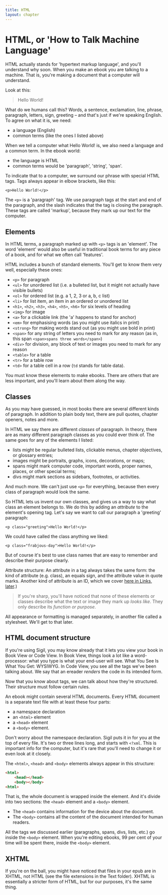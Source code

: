 ```yaml
---
title: HTML
layout: chapter
---
```


# HTML, or 'How to Talk Machine Language'

HTML actually stands for 'hypertext markup language', and you'll understand why soon. When you make an ebook you are talking to a machine. That is, you're making a document that a computer will understand.

Look at this:

> Hello World!

What do we humans call this? Words, a sentence, exclamation, line, phrase, paragraph, letters, sign, greeting – and that's just if we're speaking English. To agree on what it is, we need:

*   a language (English)
*   common terms (like the ones I listed above)

When we tell a computer what Hello World! is, we also need a language and a common term. In the ebook world:

*   the language is HTML
*   common terms would be 'paragraph', 'string', 'span'.

To indicate that to a computer, we surround our phrase with special HTML tags. Tags always appear in elbow brackets, like this:

`<p>Hello World!</p>`

The `<p>` is a 'paragraph' tag. We use paragraph tags at the start and end of the paragraph, and the slash indicates that the tag is closing the paragraph. These tags are called 'markup', because they mark up our text for the computer.

## Elements

In HTML terms, a paragraph marked up with `<p>` tags is an 'element'. The word 'element' would also be useful in traditional book terms for any piece of a book, and for what we often call 'features'.

HTML includes a bunch of standard elements. You'll get to know them very well, especially these ones:

*   `<p>` for paragraph
*   `<ul>` for unordered list (i.e. a bulleted list, but it might not actually have visible bullets)
*   `<ol>` for ordered list (e.g. a 1, 2, 3 or a, b, c list)
*   `<li>` for list item, an item in an ordered or unordered list
*   `<h1>`, `<h2>`, `<h3>`, `<h4>`, `<h5>`, `<h6>` for six levels of heading
*   `<img>` for image
*   `<a>` for a clickable link (the 'a' happens to stand for anchor)
*   `<em>` for emphasising words (as you might use italics in print)
*   `<strong>` for making words stand out (as you might use bold in print)
*   `<span>` for any string of letters you need to mark for any reason (as in, this span `<span>spans three words</span>`)
*   `<div>` for division, any block of text or images you need to mark for any reason
*   `<table>` for a table
*   `<tr>` for a table row
*   `<td>` for a table cell in a row (`td` stands for table data).

You must know these elements to make ebooks. There are others that are less important, and you'll learn about them along the way.

## Classes

As you may have guessed, in most books there are several different kinds of paragraph. In addition to plain body text, there are pull quotes, chapter openers, notes and more. 

In HTML we say there are different *classes* of paragraph. In theory, there are as many different paragraph classes as you could ever think of. The same goes for any of the elements I listed:

*   lists might be regular bulleted lists, clickable menus, chapter objectives, or glossary entries;
*   images might be portraits, graphs, icons, decorations, or maps;
*   spans might mark computer code, important words, proper names, places, or other special terms;
*   divs might mark sections as sidebars, footnotes, or activities.

And much more. We can't just use `<p>` for everything, because then every class of paragraph would look the same.

So HTML lets us invent our own classes, and gives us a way to say what class an element belongs to. We do this by adding an *attribute* to the element's opening tag. Let's say we want to call our paragraph a 'greeting' paragraph:

`<p class="greeting">Hello World!</p>`

We could have called the class anything we liked:

`<p class="frabjous-day">Hello World!</p>`

But of course it's best to use class names that are easy to remember and describe their purpose clearly.

Attribute structure:
	An attribute in a tag always takes the same form: the kind of attribute (e.g. class), an equals sign, and the attribute value in quote marks. Another kind of attribute is an ID, which we cover [here in Links, later](4-links.html#about-ids).)

> If you're sharp, you'll have noticed that none of these elements or classes describe what the text or image they mark up *looks like*. They only describe its *function or purpose*. 

All appearance or formatting is managed separately, in another file called a stylesheet. We'll get to that later.

## HTML document structure

If you're using Sigil, you may know already that it lets you view your book in Book View or Code View. In Book View, things look a lot like a word-processor: what you type is what your end-user will see. What You See Is What You Get: WYSIWYG. In Code View, you see all the tags we've been talking about. We say that an ereader *renders* the code in its intended form.

Now that you know about tags, we can talk about how they're structured. Their structure must follow certain rules.

An ebook might contain several HTML documents. Every HTML document is a separate text file with at least these four parts:

*   a namespace declaration
*   an `<html>` element
*   a `<head>` element
*   a `<body>` element.

Don't worry about the namespace declaration. Sigil puts it in for you at the top of every file. It's two or three lines long, and starts with `<?xml`. This is important info for the computer, but it's rare that you'll need to change it or even look at it closely.

The `<html>`, `<head>` and `<body>` elements always appear in this structure:

~~~ html
<html>
	<head></head>
	<body></body>
<html>
~~~

That is, the whole document is wrapped inside the <html> element. And it's divide into two sections: the `<head>` element and a `<body>` element.

*   The `<head>` contains information for the device about the document.
*   The `<body>` contains all the content of the document intended for human readers.

All the tags we discussed earlier (paragraphs, spans, divs, lists, etc.) go inside the `<body>` element. When you're editing ebooks, 99 per cent of your time will be spent there, inside the `<body>` element.

## XHTML

If you're on the ball, you might have noticed that files in your epub are in XHTML, not HTML (see the file extensions in the Text folder). XHTML is essentially a stricter form of HTML, but for our purposes, it's the same thing.
